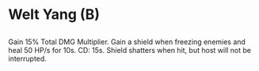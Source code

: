 # Welt Yang (B)

## 

Gain 15% Total DMG Multiplier. Gain a shield when freezing enemies and heal 50 HP/s for 10s. CD: 15s. Shield shatters when hit, but host will not be interrupted.